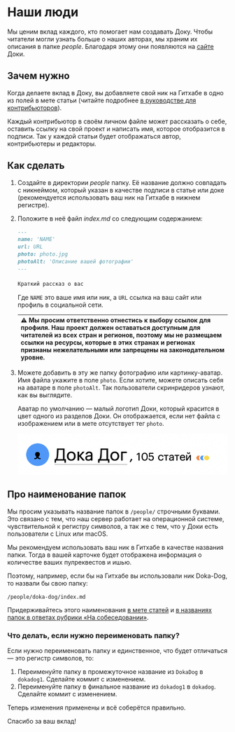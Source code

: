 # Наши люди

Мы ценим вклад каждого, кто помогает нам создавать Доку. Чтобы читатели могли узнать больше о наших авторах, мы храним их описания в папке _people_. Благодаря этому они появляются на [сайте](https://doka.guide/people/) Доки.

## Зачем нужно

Когда делаете вклад в Доку, вы добавляете свой ник на Гитхабе в одно из полей в мете статьи (читайте подробнее [в руководстве для контрибьюторов](contributing.md#из-чего-состоит-статья)).

Каждый контрибьютор в своём личном файле может рассказать о себе, оставить ссылку на свой проект и написать имя, которое отобразится в подписи. Так у каждой статьи будет отображаться автор, контрибьютеры и редакторы.

## Как сделать

1. Создайте в директории _people_ папку. Её название должно совпадать с никнеймом, который указан в качестве подписи в статье или доке (рекомендуется использовать ваш ник на Гитхабе в нижнем регистре).
1. Положите в неё файл _index.md_ со следующим содержанием:

    ```markdown
    ---
    name: 'NAME'
    url: URL
    photo: photo.jpg
    photoAlt: 'Описание вашей фотографии'
    ---

    Краткий рассказ о вас
    ```

    Где `NAME` это ваше имя или ник, а `URL` ссылка на ваш сайт или профиль в социальной сети.

    | ⚠️ Мы просим ответственно отнестись к выбору ссылок для профиля. Наш проект должен оставаться доступным для читателей из всех стран и регионов, поэтому мы не размещаем ссылки на ресурсы, которые в этих странах и регионах признаны нежелательными или запрещены на законодательном уровне.|
    | --- |

1. Можете добавить в эту же папку фотографию или картинку-аватар. Имя файла укажите в поле `photo`. Если хотите, можете описать себя на аватаре в поле `photoAlt`. Так пользователи скринридеров узнают, как вы выглядите.

    Аватар по умолчанию — малый логотип Доки, который красится в цвет одного из разделов Доки. Он отображается, если нет файла с изображением или в мете отсутствует тег `photo`.

    ![Пример без фотографии участника Дока Дог. Его аватар круглый, залит голубым цветом, по центру нос и рот собачки-маскота Доки.](images/people.png)

## Про наименование папок

Мы просим указывать название папок в `/people/` строчными буквами. Это связано с тем, что наш сервер работает на операционной системе, чувствительной к регистру символов, а так же с тем, что у Доки есть пользователи с Linux или macOS.

Мы рекомендуем использовать ваш ник в Гитхабе в качестве названия папки. Тогда в вашей карточке будет отображена информация о количестве ваших пулреквестов и ишью.

Поэтому, например, если бы на Гитхабе вы использовали ник Doka-Dog, то назвали бы свою папку:

```
/people/doka-dog/index.md
```

Придерживайтесь этого наименования [в мете статей](contributing.md#из-чего-состоит-статья) и [в названиях папок в ответах рубрики «На собеседовании»](interviews.md#как-написать-ответ).

### Что делать, если нужно переименовать папку?

Если нужно переименовать папку и единственное, что будет отличаться — это регистр символов, то:

1. Переименуйте папку в промежуточное название из `DokaDog` в `dokadog1`. Сделайте коммит с изменением.
1. Переименуйте папку в финальное название из `dokadog1` в `dokadog`. Сделайте коммит с изменением.

Теперь изменения применены и всё соберётся правильно.

Спасибо за ваш вклад!
